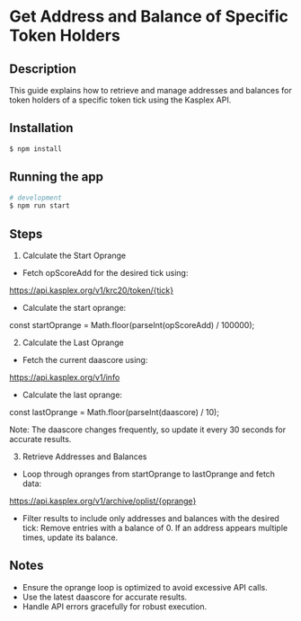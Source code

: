 # Get Address and Balance of Specific Token Holders

## Description

This guide explains how to retrieve and manage addresses and balances for token holders of a specific token tick using the Kasplex API.

## Installation

```bash
$ npm install
```

## Running the app

```bash
# development
$ npm run start
```

## Steps

1. Calculate the Start Oprange

- Fetch opScoreAdd for the desired tick using:

https://api.kasplex.org/v1/krc20/token/{tick}

- Calculate the start oprange:

const startOprange = Math.floor(parseInt(opScoreAdd) / 100000);

2. Calculate the Last Oprange

- Fetch the current daascore using:

https://api.kasplex.org/v1/info

- Calculate the last oprange:

const lastOprange = Math.floor(parseInt(daascore) / 10);

Note: The daascore changes frequently, so update it every 30 seconds for accurate results.

3. Retrieve Addresses and Balances

- Loop through opranges from startOprange to lastOprange and fetch data:

https://api.kasplex.org/v1/archive/oplist/{oprange}

- Filter results to include only addresses and balances with the desired tick:
    Remove entries with a balance of 0.
    If an address appears multiple times, update its balance.

## Notes

- Ensure the oprange loop is optimized to avoid excessive API calls.
- Use the latest daascore for accurate results.
- Handle API errors gracefully for robust execution.